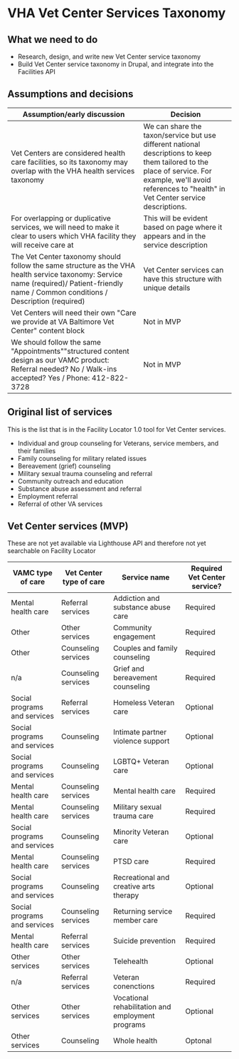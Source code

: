 # VHA Vet Center Services Taxonomy

## What we need to do

- Research, design, and write new Vet Center service taxonomy
- Build Vet Center service taxonomy in Drupal, and integrate into the Facilities API

## Assumptions and decisions

|	Assumption/early discussion	|	Decision	|
|	---	|	---	|
|	Vet Centers are considered health care facilities, so its taxonomy may overlap with the VHA health services taxonomy	|	We can share the taxon/service but use different national descriptions to keep them tailored to the place of service. For example, we'll avoid references to "health" in Vet Center service descriptions. 	|
|	For overlapping or duplicative services, we will need to make it clear to users which VHA facility they will receive care at |	This will be evident based on page where it appears and in the service description	|
|	The Vet Center taxonomy should follow the same structure as the VHA health service taxonomy: Service name (required)/ Patient-friendly name / Common conditions / Description (required)	|	Vet Center services can have this structure with unique details	|
|	Vet Centers will need their own "Care we provide at VA Baltimore Vet Center" content block	|	Not in MVP	|
|	We should follow the same "Appointments""structured content design as our VAMC product: Referral needed? No / Walk-ins accepted? Yes / Phone: 412-822-3728	|	Not in MVP	|

## Original list of services

This is the list that is in the Facility Locator 1.0 tool for Vet Center services.

- Individual and group counseling for Veterans, service members, and their families
- Family counseling for military related issues
- Bereavement (grief) counseling
- Military sexual trauma counseling and referral
- Community outreach and education
- Substance abuse assessment and referral
- Employment referral
- Referral of other VA services

## Vet Center services (MVP)

These are not yet available via Lighthouse API and therefore not yet searchable on Facility Locator

|	VAMC type of care	|	Vet Center type of care	|	Service name	|	Required Vet Center service?	|
|	---	|	---	|	---	|	---	|
|	Mental health care	|	Referral services	|	Addiction and substance abuse care	|	Required	|
|	Other	|	Other services	|	Community engagement	|	Required	|
|	Other	|	Counseling services	|	Couples and family counseling	|	Required	|
|	n/a	|	Counseling services	|	Grief and bereavement counseling	|	Required	|
|	Social programs and services	|	Referral services	|	Homeless Veteran care	|	Optional	|
|	Social programs and services	|	Counseling	|	Intimate partner violence support	|	Optional	|
|	Social programs and services	|	Counseling	|	LGBTQ+ Veteran care	|	Optional	|
|	Mental health care	|	Counseling services	|	Mental health care	|	Required	|
|	Mental health care	|	Counseling services	|	Military sexual trauma care	|	Required	|
|	Social programs and services	|	Counseling	|	Minority Veteran care	|	Optional	|
|	Mental health care	|	Counseling services	|	PTSD care	|	Required	|
|	Social programs and services	|	Counseling	|	Recreational and creative arts therapy	|	Optional	|
|	Social programs and services	|	Counseling services	|	Returning service member care	|	Required	|
|	Mental health care	|	Referral services	|	Suicide prevention	|	Required	|
|	Other services	|	Other services	|	Telehealth	|	Optional	|
|	n/a	|	Referral services	|	Veteran conenctions	|	Required	|
|	Other services	|	Other services	|	Vocational rehabilitation and employment programs	|	Optional	|
|	Other services	|	Counseling	|	Whole health	|	Optonal	|
